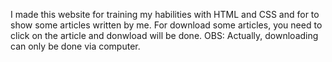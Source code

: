 I made this website for training my habilities with HTML and CSS and for to show some articles written by me.
For download some articles, you need to click on the article and donwload will be done.
OBS: Actually, downloading can only be done via computer.
